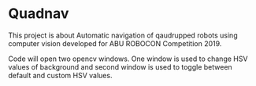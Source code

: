 # Quadnav
This project is about Automatic navigation of qaudrupped robots using computer vision developed for ABU ROBOCON Competition 2019.

Code will open two opencv windows. One window is used to change HSV values of background and
second window is used to toggle between default and custom HSV values.
